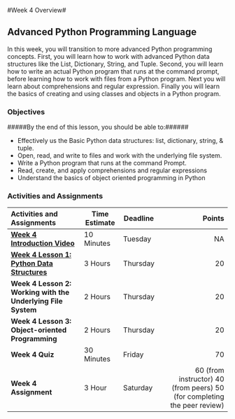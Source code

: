 #Week 4 Overview#
## Advanced Python Programming Language ##

In this week, you will transition to more advanced Python programming concepts. First, you will learn how to work with advanced Python data structures like the List, Dictionary, String, and Tuple. Second, you will learn how to write an actual Python program that runs at the command prompt, before learning how to work with files from a Python program. Next you will learn about comprehensions and regular expression. Finally you will learn the basics of creating and using classes and objects in a Python program.

### Objectives ###

#####By the end of this lesson, you should be able to:######

- Effectively us the Basic Python data structures: list, dictionary, string, & tuple.
- Open, read, and write to files and work with the underlying file system.
- Write a Python program that runs at the command Prompt.
- Read, create, and apply comprehensions and regular expressions
- Understand the basics of object oriented programming in Python


### Activities and Assignments ###

|Activities and Assignments | Time Estimate | Deadline | Points|
|:------| -----|-------|----------:|
|**[Week 4 Introduction Video](https://mediaspace.illinois.edu/media/Week+Four/1_crygh4oq)**|10 Minutes|Tuesday|NA|
|**[Week 4 Lesson 1: Python Data Structures](https://github.com/UI-DataScience/info490-sp15/blob/master/Week4/lesson1.md)**| 3 Hours |Thursday| 20|
|**Week 4 Lesson 2: Working with the Underlying File System**| 2 Hours | Thursday | 20 |
|**Week 4 Lesson 3: Object-oriented Programming**| 2 Hours | Thursday| 20 |
|**Week 4 Quiz**| 30 Minutes | Friday | 70|
|**Week 4 Assignment**| 3 Hour | Saturday | 60 (from instructor) 40 (from peers) 50 (for completing the peer review) | 
